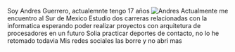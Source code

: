 Soy Andres Guerrero, actualemnte tengo 17 años
![Andres](file:///c%3A/Users/ASUS/AppData/Local/Temp/Sin%20t%C3%ADtulo.jpg)
Actualmente me encuentro al Sur de Mexico 
Estudio dos carreras relacionadas con la informatica esperando poder realizar proyectos con arquitetura de procesadores en un futuro 
Solia practicar deportes de contacto, no lo he retomado todavia 
Mis redes sociales las borre y no abri mas  